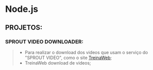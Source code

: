 # Node.js
## PROJETOS:

### SPROUT VIDEO DOWNLOADER:
> - Para realizar o download dos videos que usam o serviço do "SPROUT VIDEO", como o site [TreinaWeb](https://www.treinaweb.com.br/);
> - TreinaWeb download de videos;